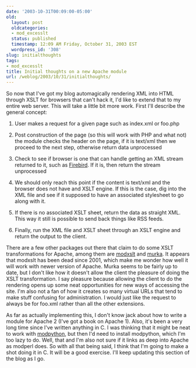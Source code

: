 ```yaml
---
date: '2003-10-31T00:09:00-05:00'
old:
  layout: post
  oldcategories:
  - mod_excesslt
  status: published
  timestamp: 12:09 AM Friday, October 31, 2003 EST
  wordpress_id: '308'
slug: initialthoughts
tags:
- mod_excesslt
title: Initial thoughts on a new Apache module
url: /weblog/2003/10/31/initialthoughts/
---
```


So now that I've got my blog automagically rendering XML into HTML through XSLT
for browsers that can't hack it, I'd like to extend that to my entire web
server.  This will take a little bit more work.  First I'll describe the
general concept:







  1. User makes a request for a given page such as index.xml or foo.php



  2. Post construction of the page (so this will work with PHP and what not) the module checks the header on the page, if it is text/xml then we proceed to the next step, otherwise return data unprocessed


  3. Check to see if browser is one that can handle getting an XML stream returned to it, such as [Firebird](http://www.mozilla.org/products/firebird/).  If it is, then return the stream unprocessed


  4. We should only reach this point if the content is text/xml and the browser does not have and XSLT engine.  If this is the case, dig into the XML file and see if it supposed to have an associated stylesheet to go along with it.


  5. If there is no associated XSLT sheet, return the data as straight XML.  This way it still is possible to send back things like RSS feeds.


  6. Finally, run the XML file and XSLT sheet through an XSLT engine and return the output to the client.





There are a few other packages out there that claim to do some XSLT
transformations for Apache, among them are [modxslt](http://modxslt.sourceforge.net/) and [murka](http://murka.sourceforge.net/).  It appears that modxslt has
been dead since 2001, which make me wonder how well it will work with newer
version of Apache.  Murka seems to be fairly up to date, but I don't like how
it doesn't allow the client the pleasure of doing the XSLT transformation.  I
say pleasure because allowing the client to do the rendering opens up some neat
opportunities for new ways of accessing the site.  I'm also not a fan of how it
creates so many virtual URLs that tend to make stuff confusing for
administration.  I would just like the request to always be for
foo.xml rather than all the other extensions.






As far as actually implementing this, I don't know jack about how to write a
module for Apache 2 (I've got a book on Apache 1).  Also, it's been a very long
time since I've written anything in C.  I was thinking that it might be neat to
work with [modpython](http://www.modpython.org/), but then I'd need
to install modpython, which I'm too lazy to do.  Well, that and I'm also not
sure if it links as deep into Apache as modperl does.  So with all that being
said, I think that I'm going to make a shot doing it in C.  It will be a good
exercise.  I'll keep updating this section of the blog as I go.

